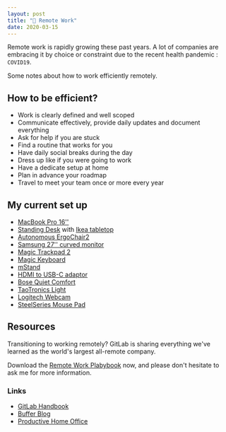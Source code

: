 ```yaml
---
layout: post
title: "🌝 Remote Work"
date: 2020-03-15
---
```


Remote work is rapidly growing these past years. A lot of companies are embracing it by choice or constraint due to the recent health pandemic : `COVID19`.

Some notes about how to work efficiently remotely.

## How to be efficient?

- Work is clearly defined and well scoped
- Communicate effectively, provide daily updates and document everything
- Ask for help if you are stuck
- Find a routine that works for you
- Have daily social breaks during the day
- Dress up like if you were going to work
- Have a dedicate setup at home
- Plan in advance your roadmap
- Travel to meet your team once or more every year

## My current set up

- [MacBook Pro 16''](https://www.apple.com/ca/macbook-pro-16/)
- [Standing Desk](https://www.primecables.ca/p-362358-sitstand-dualmotor-height-adjustable-adr-desk-frame-electricblack-primecables) with [Ikea tabletop](https://www.ikea.com/ca/en/p/hilver-tabletop-bamboo-80278287/)
- [Autonomous ErgoChair2](https://www.autonomous.ai/office-chairs/ergonomic-chair?option20=54)
- [Samsung 27'' curved monitor](https://www.amazon.ca/-/fr/Samsung-LC24F390FHNXZA-Moniteur-incurv%C3%A9-design/dp/B01CX26WIG)
- [Magic Trackpad 2](https://www.apple.com/ca/shop/product/MRMF2/magic-trackpad-2-space-grey?fnode=4c)
- [Magic Keyboard](https://www.apple.com/ca/shop/product/MLA22LL/A/magic-keyboard-us-english?fnode=56)
- [mStand](https://www.amazon.ca/-/fr/gp/product/B01F01DRW6/ref=ppx_yo_dt_b_asin_title_o00_s00?ie=UTF8&psc=1)
- [HDMI to USB-C adaptor](https://www.amazon.ca/-/fr/gp/product/B01M6C49X2/ref=ppx_yo_dt_b_asin_title_o03_s00?ie=UTF8&psc=1)
- [Bose Quiet Comfort](https://www.amazon.ca/-/fr/Bose-QuietComfort-série-Free-Size/dp/B0756CYWWD)
- [TaoTronics Light](https://www.amazon.ca/-/fr/gp/product/B00APAQSP6)
- [Logitech Webcam](https://www.amazon.ca/-/fr/gp/product/B07K95WFWM)
- [SteelSeries Mouse Pad](https://www.amazon.ca/-/fr/gp/product/B00WAA2704)

## Resources

Transitioning to working remotely? GitLab is sharing everything we've learned as the world's largest all-remote company.

Download the [Remote Work Plabybook](https://about.gitlab.com/resources/ebook-remote-playbook/?utm_medium=emailsig&utm_source=footer&utm_campaign=allremote&utm_content=remoteplaybook) now, and please don't hesitate to ask me for more information.

### Links

- [GitLab Handbook](https://about.gitlab.com/company/culture/all-remote/)
- [Buffer Blog](https://open.buffer.com/category/remote-work/)
- [Productive Home Office](https://about.gitlab.com/company/culture/all-remote/workspace/)
